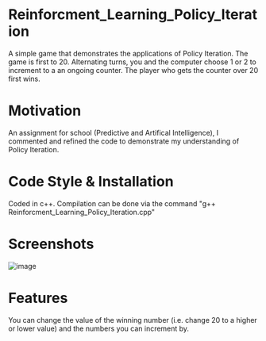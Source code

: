 # Reinforcment_Learning_Policy_Iteration
A simple game that demonstrates the applications of Policy Iteration. The game is first to 20. Alternating turns, you and the computer choose 1 or 2 to increment to a an ongoing counter. The player who gets the counter over 20 first wins.

# Motivation
An assignment for school (Predictive and Artifical Intelligence), I commented and refined the code to demonstrate my understanding of Policy Iteration.

# Code Style & Installation
Coded in c++. Compilation can be done via the command "g++ Reinforcment_Learning_Policy_Iteration.cpp"

# Screenshots
![image](https://user-images.githubusercontent.com/30581189/102838142-724cf400-43cb-11eb-8e05-e8763258a486.png)

# Features
You can change the value of the winning number (i.e. change 20 to a higher or lower value) and the numbers you can increment by.
